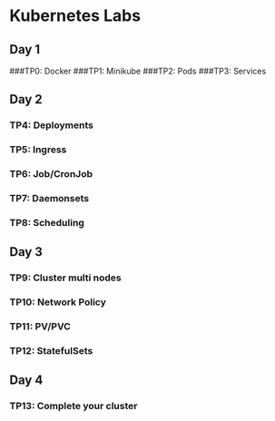 # Kubernetes Labs

## Day 1
###TP0: Docker
###TP1: Minikube
###TP2: Pods
###TP3: Services

## Day 2
### TP4: Deployments
### TP5: Ingress
### TP6: Job/CronJob
### TP7: Daemonsets
### TP8: Scheduling

## Day 3
### TP9: Cluster multi nodes
### TP10: Network Policy
### TP11: PV/PVC
### TP12: StatefulSets

## Day 4
### TP13: Complete your cluster

 
